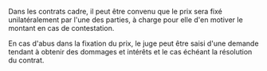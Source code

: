 Dans les contrats cadre, il peut être convenu que le prix sera fixé unilatéralement par l'une des parties, à charge pour elle d'en motiver le montant en cas de contestation.

En cas d'abus dans la fixation du prix, le juge peut être saisi d'une demande tendant à obtenir des dommages et intérêts et le cas échéant la résolution du contrat.

